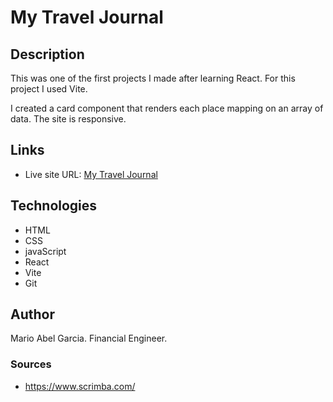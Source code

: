 # My Travel Journal

## Description

This was one of the first projects I made after learning React. For this project I used Vite.

I created a card component that renders each place mapping on an array of data. The site is responsive.

## Links
- Live site URL: [My Travel Journal](https://travel-journal-marioxabel.netlify.app/)

## Technologies

- HTML
- CSS
- javaScript
- React
- Vite
- Git
## Author

Mario Abel Garcia. Financial Engineer.



### Sources 

- https://www.scrimba.com/
